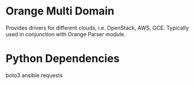 Orange Multi Domain
===================
Provides drivers for different clouds, i.e. OpenStack, AWS, GCE.
Typically used in conjunction with Orange Parser module.

Python Dependencies
===================
boto3
ansible
requests

